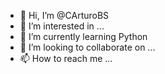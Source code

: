 - 👋 Hi, I’m @CArturoBS
- 👀 I’m interested in ...
- 🌱 I’m currently learning Python
- 💞️ I’m looking to collaborate on ...
- 📫 How to reach me ...

<!---
CArturoBS/CArturoBS is a ✨ special ✨ repository because its `README.md` (this file) appears on your GitHub profile.
You can click the Preview link to take a look at your changes.
--->
